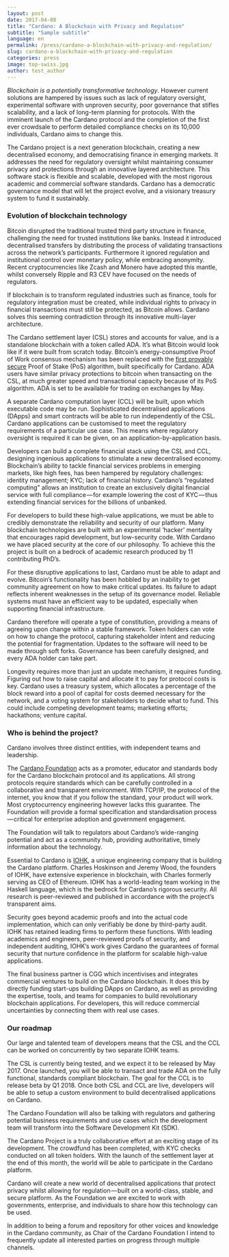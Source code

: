```yaml
---
layout: post
date: 2017-04-08
title: "Cardano: A Blockchain with Privacy and Regulation"
subtitle: "Sample subtitle"
language: en
permalink: /press/cardano-a-blockchain-with-privacy-and-regulation/
slug: cardano-a-blockchain-with-privacy-and-regulation
categories: press
image: top-swiss.jpg
author: test_author
---
```


_Blockchain is a potentially transformative technology_. However current solutions are hampered by issues such as lack of regulatory oversight, experimental software with unproven security, poor governance that stifles scalability, and a lack of long-term planning for protocols. With the imminent launch of the Cardano protocol and the completion of the first ever crowdsale to perform detailed compliance checks on its 10,000 individuals, Cardano aims to change this.

The Cardano project is a next generation blockchain, creating a new decentralised economy, and democratising finance in emerging markets. It addresses the need for regulatory oversight whilst maintaining consumer privacy and protections through an innovative layered architecture. This software stack is flexible and scalable, developed with the most rigorous academic and commercial software standards. Cardano has a democratic governance model that will let the project evolve, and a visionary treasury system to fund it sustainably.

### Evolution of blockchain technology

Bitcoin disrupted the traditional trusted third party structure in finance, challenging the need for trusted institutions like banks. Instead it introduced decentralised transfers by distributing the process of validating transactions across the network’s participants. Furthermore it ignored regulation and institutional control over monetary policy, while embracing anonymity. Recent cryptocurrencies like Zcash and Monero have adopted this mantle, whilst conversely Ripple and R3 CEV have focused on the needs of regulators.

If blockchain is to transform regulated industries such as finance, tools for regulatory integration must be created, while individual rights to privacy in financial transactions must still be protected, as Bitcoin allows. Cardano solves this seeming contradiction through its innovative multi-layer architecture.

The Cardano settlement layer (CSL) stores and accounts for value, and is a standalone blockchain with a token called ADA. It’s what Bitcoin would look like if it were built from scratch today. Bitcoin’s energy-consumptive Proof of Work consensus mechanism has been replaced with the [first provably secure](https://eprint.iacr.org/2016/889.pdf) Proof of Stake (PoS) algorithm, built specifically for Cardano. ADA users have similar privacy protections to bitcoin when transacting on the CSL, at much greater speed and transactional capacity because of its PoS algorithm. ADA is set to be available for trading on exchanges by May.

A separate Cardano computation layer (CCL) will be built, upon which executable code may be run. Sophisticated decentralised applications (DApps) and smart contracts will be able to run independently of the CSL. Cardano applications can be customised to meet the regulatory requirements of a particular use case. This means where regulatory oversight is required it can be given, on an application-by-application basis.

Developers can build a complete financial stack using the CSL and CCL, designing ingenious applications to stimulate a new decentralised economy. Blockchain’s ability to tackle financial services problems in emerging markets, like high fees, has been hampered by regulatory challenges: identity management; KYC; lack of financial history. Cardano’s “regulated computing” allows an institution to create an exclusively digital financial service with full compliance — for example lowering the cost of KYC — thus extending financial services for the billions of unbanked.

For developers to build these high-value applications, we must be able to credibly demonstrate the reliability and security of our platform. Many blockchain technologies are built with an experimental ‘hacker’ mentality that encourages rapid development, but low-security code. With Cardano we have placed security at the core of our philosophy. To achieve this the project is built on a bedrock of academic research produced by 11 contributing PhD’s.

For these disruptive applications to last, Cardano must be able to adapt and evolve. Bitcoin’s functionality has been hobbled by an inability to get community agreement on how to make critical updates. Its failure to adapt reflects inherent weaknesses in the setup of its governance model. Reliable systems must have an efficient way to be updated, especially when supporting financial infrastructure.

Cardano therefore will operate a type of constitution, providing a means of agreeing upon change within a stable framework. Token holders can vote on how to change the protocol, capturing stakeholder intent and reducing the potential for fragmentation. Updates to the software will need to be made through soft forks. Governance has been carefully designed, and every ADA holder can take part.

Longevity requires more than just an update mechanism, it requires funding. Figuring out how to raise capital and allocate it to pay for protocol costs is key. Cardano uses a treasury system, which allocates a percentage of the block reward into a pool of capital for costs deemed necessary for the network, and a voting system for stakeholders to decide what to fund. This could include competing development teams; marketing efforts; hackathons; venture capital.


### Who is behind the project?

Cardano involves three distinct entities, with independent teams and leadership.

The [Cardano Foundation](http://cardanofoundation.org) acts as a promoter, educator and standards body for the Cardano blockchain protocol and its applications. All strong protocols require standards which can be carefully controlled in a collaborative and transparent environment. With TCP/IP, the protocol of the internet, you know that if you follow the standard, your product will work. Most cryptocurrency engineering however lacks this guarantee. The Foundation will provide a formal specification and standardisation process — critical for enterprise adoption and government engagement.

The Foundation will talk to regulators about Cardano’s wide-ranging potential and act as a community hub, providing authoritative, timely information about the technology.

Essential to Cardano is [IOHK](http://iohk.io), a unique engineering company that is building the Cardano platform. Charles Hoskinson and Jeremy Wood, the founders of IOHK, have extensive experience in blockchain, with Charles formerly serving as CEO of Ethereum. IOHK has a world-leading team working in the Haskell language, which is the bedrock for Cardano’s rigorous security. All research is peer-reviewed and published in accordance with the project’s transparent aims.

Security goes beyond academic proofs and into the actual code implementation, which can only verifiably be done by third-party audit. IOHK has retained leading firms to perform these functions. With leading academics and engineers, peer-reviewed proofs of security, and independent auditing, IOHK’s work gives Cardano the guarantees of formal security that nurture confidence in the platform for scalable high-value applications.

The final business partner is CGG which incentivises and integrates commercial ventures to build on the Cardano blockchain. It does this by directly funding start-ups building DApps on Cardano, as well as providing the expertise, tools, and teams for companies to build revolutionary blockchain applications. For developers, this will reduce commercial uncertainties by connecting them with real use cases.

### Our roadmap

Our large and talented team of developers means that the CSL and the CCL can be worked on concurrently by two separate IOHK teams.

The CSL is currently being tested, and we expect it to be released by May 2017\. Once launched, you will be able to transact and trade ADA on the fully functional, standards compliant blockchain. The goal for the CCL is to release beta by Q1 2018\. Once both CSL and CCL are live, developers will be able to setup a custom environment to build decentralised applications on Cardano.

The Cardano Foundation will also be talking with regulators and gathering potential business requirements and use cases which the development team will transform into the Software Development Kit (SDK).

The Cardano Project is a truly collaborative effort at an exciting stage of its development. The crowdfund has been completed, with KYC checks conducted on all token holders. With the launch of the settlement layer at the end of this month, the world will be able to participate in the Cardano platform.

Cardano will create a new world of decentralised applications that protect privacy whilst allowing for regulation — built on a world-class, stable, and secure platform. As the Foundation we are excited to work with governments, enterprise, and individuals to share how this technology can be used.

In addition to being a forum and repository for other voices and knowledge in the Cardano community, as Chair of the Cardano Foundation I intend to frequently update all interested parties on progress through multiple channels.
